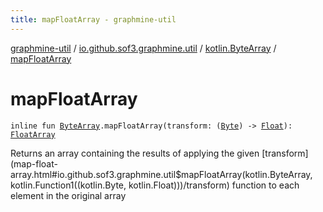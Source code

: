 ```yaml
---
title: mapFloatArray - graphmine-util
---
```


[graphmine-util](../../index.html) / [io.github.sof3.graphmine.util](../index.html) / [kotlin.ByteArray](index.html) / [mapFloatArray](./map-float-array.html)

# mapFloatArray

`inline fun `[`ByteArray`](https://kotlinlang.org/api/latest/jvm/stdlib/kotlin/-byte-array/index.html)`.mapFloatArray(transform: (`[`Byte`](https://kotlinlang.org/api/latest/jvm/stdlib/kotlin/-byte/index.html)`) -> `[`Float`](https://kotlinlang.org/api/latest/jvm/stdlib/kotlin/-float/index.html)`): `[`FloatArray`](https://kotlinlang.org/api/latest/jvm/stdlib/kotlin/-float-array/index.html)

Returns an array containing the results of applying the given [transform](map-float-array.html#io.github.sof3.graphmine.util$mapFloatArray(kotlin.ByteArray, kotlin.Function1((kotlin.Byte, kotlin.Float)))/transform) function to each element in the
original array


